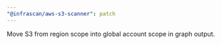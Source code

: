 ```yaml
---
"@infrascan/aws-s3-scanner": patch
---
```


Move S3 from region scope into global account scope in graph output.
